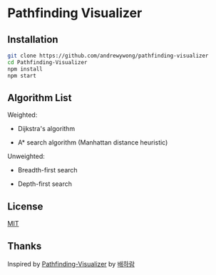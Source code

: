 # Pathfinding Visualizer
## Installation

```bash
git clone https://github.com/andrewywong/pathfinding-visualizer
cd Pathfinding-Visualizer
npm install
npm start
```

## Algorithm List

Weighted:

- Dijkstra's algorithm

- A\* search algorithm (Manhattan distance heuristic)

Unweighted:

- Breadth-first search

- Depth-first search

## License

[MIT](https://github.com/andrewywong/pathfinding-visualizer/blob/master/LICENSE)

## Thanks

Inspired by [Pathfinding-Visualizer](https://github.com/baeharam/Pathfinding-Visualizer) by [배하람](https://github.com/baeharam)
